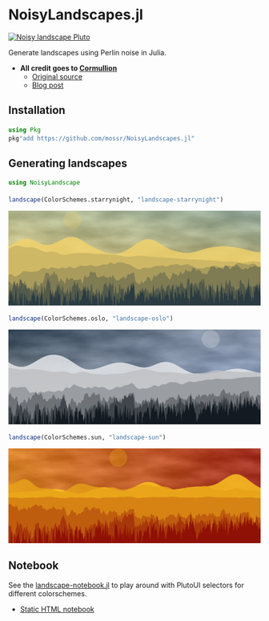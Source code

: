 # NoisyLandscapes.jl
[![Noisy landscape Pluto](https://img.shields.io/badge/pluto-noisy%20landscape-00505c)](http://htmlpreview.github.io/?https://raw.githubusercontent.com/mossr/NoisyLandscapes.jl/master/images/landscape-notebook.html)

Generate landscapes using Perlin noise in Julia.

- **All credit goes to [Cormullion](https://github.com/cormullion)**
    - [Original source](https://github.com/cormullion/cormullion.github.io/blob/dev/source/noise.jl)
    - [Blog post](https://cormullion.github.io/pages/2018-10-11-noise/)

## Installation
```julia
using Pkg
pkg"add https://github.com/mossr/NoisyLandscapes.jl"
```

## Generating landscapes

```julia
using NoisyLandscape

landscape(ColorSchemes.starrynight, "landscape-starrynight")
```

<p align="center">
<img src="./images/landscape-starrynight.png"></img>
</p>


```julia
landscape(ColorSchemes.oslo, "landscape-oslo")
```

<p align="center">
<img src="./images/landscape-oslo.png"></img>
</p>

```julia
landscape(ColorSchemes.sun, "landscape-sun")
```

<p align="center">
<img src="./images/landscape-sun.png"></img>
</p>

## Notebook

See the [landscape-notebook.jl](./src/landscape-notebook.jl) to play around with PlutoUI selectors for different colorschemes.

- [Static HTML notebook](http://htmlpreview.github.io/?https://raw.githubusercontent.com/mossr/NoisyLandscapes.jl/master/images/landscape-notebook.html)
